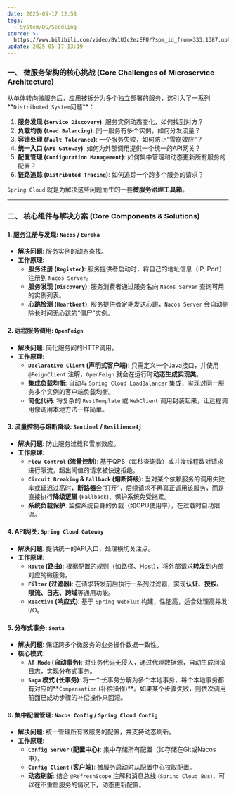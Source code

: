 ```yaml
---
date: 2025-05-17 12:58
tags:
  - System/DG/Seedling
source: >-
  https://www.bilibili.com/video/BV1UJc2ezEFU/?spm_id_from=333.1387.upload.video_card.click&vd_source=7038f96b6bb3b14743531b102b109c43
update: 2025-05-17 13:19
---
```

### 一、 微服务架构的核心挑战 (Core Challenges of Microservice Architecture)

从单体转向微服务后，应用被拆分为多个独立部署的服务，这引入了一系列**`Distributed System`问题**：
1.  **服务发现 (`Service Discovery`)**: 服务实例动态变化，如何找到对方？
2.  **负载均衡 (`Load Balancing`)**: 同一服务有多个实例，如何分发流量？
3.  **容错处理 (`Fault Tolerance`)**: 一个服务失败，如何防止“雪崩效应”？
4.  **统一入口 (`API Gateway`)**: 如何为外部调用提供一个统一的API网关？
5.  **配置管理 (`Configuration Management`)**: 如何集中管理和动态更新所有服务的配置？
6.  **链路追踪 (`Distributed Tracing`)**: 如何追踪一个跨多个服务的请求？

`Spring Cloud` 就是为解决这些问题而生的一套**微服务治理工具箱**。

---

### 二、 核心组件与解决方案 (Core Components & Solutions)

#### 1. 服务注册与发现: `Nacos` / `Eureka`
- **解决问题**: 服务实例的动态查找。
- **工作原理**:
  - **服务注册 (`Register`)**: 服务提供者启动时，将自己的地址信息（IP, Port）注册到 `Nacos Server`。
  - **服务发现 (`Discovery`)**: 服务消费者通过服务名向 `Nacos Server` 查询可用的实例列表。
  - **心跳检测 (`Heartbeat`)**: 服务提供者定期发送心跳，`Nacos Server` 会自动剔除长时间无心跳的“僵尸”实例。

#### 2. 远程服务调用: `OpenFeign`
- **解决问题**: 简化服务间的HTTP调用。
- **工作原理**:
  - **`Declarative Client` (声明式客户端)**: 只需定义一个Java接口，并使用 `@FeignClient` 注解，`OpenFeign` 就会在运行时**动态生成实现类**。
  - **集成负载均衡**: 自动与 `Spring Cloud LoadBalancer` 集成，实现对同一服务多个实例的客户端负载均衡。
  - **简化代码**: 将复杂的 `RestTemplate` 或 `WebClient` 调用封装起来，让远程调用像调用本地方法一样简单。

#### 3. 流量控制与熔断降级: `Sentinel` / `Resilience4j`
- **解决问题**: 防止服务过载和雪崩效应。
- **工作原理**:
  - **`Flow Control` (流量控制)**: 基于QPS（每秒查询数）或并发线程数对请求进行限流，超出阈值的请求被快速拒绝。
  - **`Circuit Breaking` & `Fallback` (熔断降级)**: 当对某个依赖服务的调用失败率或延迟过高时，**断路器**会“打开”，后续请求不再真正调用该服务，而是直接执行**降级逻辑** (`Fallback`)，保护系统免受拖累。
  - **系统负载保护**: 监控系统自身的负载（如CPU使用率），在过载时自动限流。

#### 4. API网关: `Spring Cloud Gateway`
- **解决问题**: 提供统一的API入口，处理横切关注点。
- **工作原理**:
  - **`Route` (路由)**: 根据配置的规则（如路径、Host），将外部请求**转发**到内部对应的微服务。
  - **`Filter` (过滤器)**: 在请求转发前后执行一系列过滤器，实现**认证、授权、限流、日志、跨域**等通用功能。
  - **`Reactive` (响应式)**: 基于 `Spring WebFlux` 构建，性能高，适合处理高并发I/O。

#### 5. 分布式事务: `Seata`
- **解决问题**: 保证跨多个微服务的业务操作数据一致性。
- **核心模式**:
  - **`AT Mode` (自动事务)**: 对业务代码无侵入，通过代理数据源，自动生成回滚日志，实现分布式事务。
  - **`Saga` 模式 (长事务)**: 将一个长事务分解为多个本地事务，每个本地事务都有对应的**`Compensation` (补偿操作)**。如果某个步骤失败，则依次调用前面已成功步骤的补偿操作来回滚。

#### 6. 集中配置管理: `Nacos Config` / `Spring Cloud Config`
- **解决问题**: 统一管理所有微服务的配置，并支持动态刷新。
- **工作原理**:
  - **`Config Server` (配置中心)**: 集中存储所有配置（如存储在Git或Nacos中）。
  - **`Config Client` (客户端)**: 微服务启动时从配置中心拉取配置。
  - **动态刷新**: 结合 `@RefreshScope` 注解和消息总线 (`Spring Cloud Bus`)，可以在不重启服务的情况下，动态更新配置。